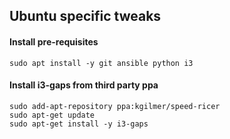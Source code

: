 ## Ubuntu specific tweaks
#### Install pre-requisites
```
sudo apt install -y git ansible python i3
```
#### Install i3-gaps from third party ppa

```
sudo add-apt-repository ppa:kgilmer/speed-ricer
sudo apt-get update
sudo apt-get install -y i3-gaps
```
